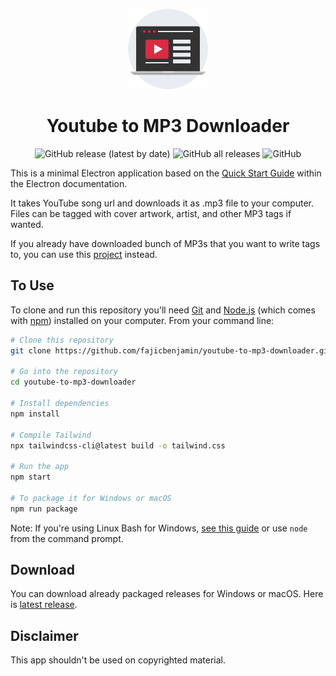 <div align="center">

![logo](assets/app-icon/png/128.png)

# Youtube to MP3 Downloader

![GitHub release (latest by date)](https://img.shields.io/github/v/release/fajicbenjamin/youtube-to-mp3-downloader) ![GitHub all releases](https://img.shields.io/github/downloads/fajicbenjamin/youtube-to-mp3-downloader/total) ![GitHub](https://img.shields.io/github/license/fajicbenjamin/youtube-to-mp3-downloader)
  
  </div>

This is a minimal Electron application based on the [Quick Start Guide](https://electronjs.org/docs/tutorial/quick-start) within the Electron documentation.

It takes YouTube song url and downloads it as .mp3 file to your computer. Files can be tagged with cover artwork, artist, and other MP3 tags if wanted.

If you already have downloaded bunch of MP3s that you want to write tags to, you can use this [project](https://github.com/fajicbenjamin/mp3-metadata-app) instead.

## To Use

To clone and run this repository you'll need [Git](https://git-scm.com) and [Node.js](https://nodejs.org/en/download/) (which comes with [npm](http://npmjs.com)) installed on your computer. From your command line:

```bash
# Clone this repository
git clone https://github.com/fajicbenjamin/youtube-to-mp3-downloader.git

# Go into the repository
cd youtube-to-mp3-downloader

# Install dependencies
npm install

# Compile Tailwind
npx tailwindcss-cli@latest build -o tailwind.css

# Run the app
npm start

# To package it for Windows or macOS
npm run package
```

Note: If you're using Linux Bash for Windows, [see this guide](https://www.howtogeek.com/261575/how-to-run-graphical-linux-desktop-applications-from-windows-10s-bash-shell/) or use `node` from the command prompt.

## Download

You can download already packaged releases for Windows or macOS. Here is [latest release](https://github.com/fajicbenjamin/youtube-to-mp3-downloader/releases/latest).

## Disclaimer
This app shouldn't be used on copyrighted material.
